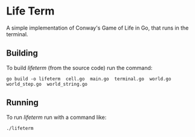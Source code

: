 Life Term
=========

A simple implementation of Conway's Game of Life in Go, that runs in the terminal.


Building
--------

To build *lifeterm* (from the source code) run the command:
```
go build -o lifeterm  cell.go  main.go  terminal.go  world.go  world_step.go  world_string.go
```


Running
-------

To run *lifeterm* run with a command like:
```
./lifeterm
```
